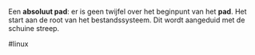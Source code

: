 Een **absoluut pad**: er is geen twijfel over het beginpunt van het **pad**. Het start aan de root van het bestandssysteem. Dit wordt aangeduid met de schuine streep.

#linux